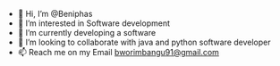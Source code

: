 - 👋 Hi, I’m @Beniphas
- 👀 I’m interested in Software development
- 🌱 I’m currently developing a software
- 💞️ I’m looking to collaborate with java and python software developer
- 📫 Reach me on my Email bworimbangu91@gmail.com

<!---
Beniphas/Beniphas is a ✨ special ✨ repository because its `README.md` (this file) appears on your GitHub profile.
You can click the Preview link to take a look at your changes.
--->
